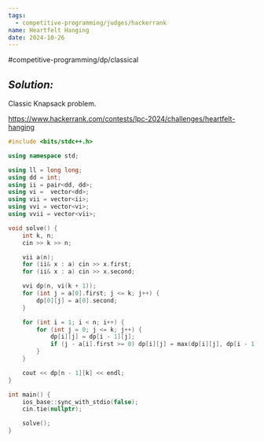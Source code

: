 ```yaml
---
tags:
  - competitive-programming/judges/hackerrank
name: Heartfelt Hanging
date: 2024-10-26
---
```

#competitive-programming/dp/classical 
## _Solution:_
Classic Knapsack problem.

https://www.hackerrank.com/contests/lpc-2024/challenges/heartfelt-hanging
```cpp
#include <bits/stdc++.h>

using namespace std;

using ll = long long;
using dd = int;
using ii = pair<dd, dd>;
using vi =  vector<dd>;
using vii = vector<ii>;
using vvi = vector<vi>;
using vvii = vector<vii>;

void solve() {
    int k, n;
    cin >> k >> n;

    vii a(n);
    for (ii& x : a) cin >> x.first;
    for (ii& x : a) cin >> x.second;

    vvi dp(n, vi(k + 1));
    for (int j = a[0].first; j <= k; j++) {
        dp[0][j] = a[0].second;
    }

    for (int i = 1; i < n; i++) {
        for (int j = 0; j <= k; j++) {
            dp[i][j] = dp[i - 1][j];
            if (j - a[i].first >= 0) dp[i][j] = max(dp[i][j], dp[i - 1][j - a[i].first] + a[i].second);
        }
    }

    cout << dp[n - 1][k] << endl;
}

int main() {
    ios_base::sync_with_stdio(false);
    cin.tie(nullptr);

    solve();
}
```